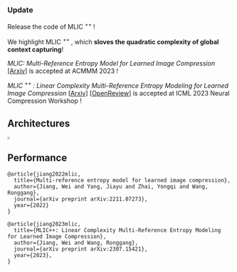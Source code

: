 ### Update

Release the code of MLIC <sup> ++ </sup> ! 

We highlight MLIC <sup> ++ </sup>, which **sloves the quadratic complexity of global context capturing**!

*MLIC: Multi-Reference Entropy Model for Learned Image Compression* [[Arxiv](https://arxiv.org/abs/2211.07273)] is accepted at ACMMM 2023 !

*MLIC <sup> ++ </sup>: Linear Complexity Multi-Reference Entropy Modeling for Learned Image Compression*  [[Arxiv](https://arxiv.org/abs/2307.15421)] [[OpenReview](https://openreview.net/forum?id=hxIpcSoz2t)] is accepted at ICML 2023 Neural Compression Workshop !


## Architectures

<img src="./assets/mlic++_arch.png" style="zoom: 33%">


## Performance




```
@article{jiang2022mlic,
  title={Multi-reference entropy model for learned image compression},
  author={Jiang, Wei and Yang, Jiayu and Zhai, Yongqi and Wang, Ronggang},
  journal={arXiv preprint arXiv:2211.07273},
  year={2022}
}
```

```
@article{jiang2023mlic,
  title={MLIC++: Linear Complexity Multi-Reference Entropy Modeling for Learned Image Compression}, 
  author={Jiang, Wei and Wang, Ronggang},
  journal={arXiv preprint arXiv:2307.15421},
  year={2023},
}
```

